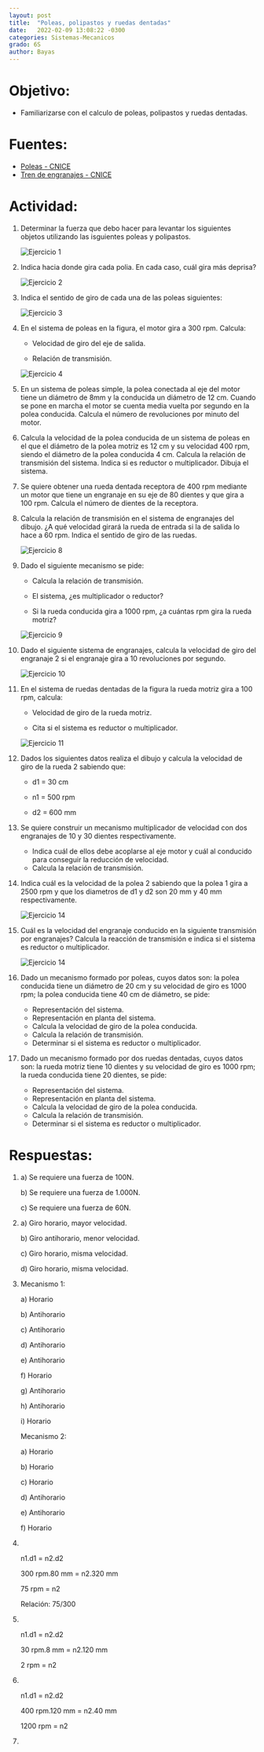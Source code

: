 ```yaml
---
layout: post
title:  "Poleas, polipastos y ruedas dentadas"
date:   2022-02-09 13:08:22 -0300
categories: Sistemas-Mecanicos
grado: 6S
author: Bayas
---
```

# Objetivo:

- Familiarizarse con el calculo de poleas, polipastos y ruedas dentadas.

# Fuentes:

- [Poleas - CNICE](http://concurso.cnice.mec.es/cnice2006/material107/mecanismos/mec_pol_multiplicador.htm#caracteristicas)
- [Tren de engranajes - CNICE](http://concurso.cnice.mec.es/cnice2006/material107/mecanismos/mec_eng_tren.htm#caracteristicas)

# Actividad:

1. Determinar la fuerza que debo hacer para levantar los siguientes objetos utilizando las isguientes poleas y polipastos.

    ![Ejercicio 1](https://bayaspirina.github.io/Bayas/assets/2022-02-09-poleas-polipastos-y-ruedas-dentadas/file-1.png)

2. Indica hacia donde gira cada polia. En cada caso, cuál gira más deprisa?

    ![Ejercicio 2](https://bayaspirina.github.io/Bayas/assets/2022-02-09-poleas-polipastos-y-ruedas-dentadas/file-2.png)

3. Indica el sentido de giro de cada una de las poleas siguientes:

    ![Ejercicio 3](https://bayaspirina.github.io/Bayas/assets/2022-02-09-poleas-polipastos-y-ruedas-dentadas/file-3.png)

4. En el sistema de poleas en la figura, el motor gira a 300 rpm. Calcula:

    - Velocidad de giro del eje de salida.

    - Relación de transmisión.

    ![Ejercicio 4](https://bayaspirina.github.io/Bayas/assets/2022-02-09-poleas-polipastos-y-ruedas-dentadas/file-4.png)

5. En un sistema de poleas simple, la polea conectada al eje del motor tiene un diámetro de 8mm y la conducida un diámetro de 12 cm. Cuando se pone en marcha el motor se cuenta media vuelta por segundo en la polea conducida. Calcula el número de revoluciones por minuto del motor.

6. Calcula la velocidad de la polea conducida de un sistema de poleas en el que el diámetro de la polea motriz es 12 cm y su velocidad 400 rpm, siendo el diámetro de la polea conducida 4 cm. Calcula la relación de transmisión del sistema. Indica si es reductor o multiplicador. Dibuja el sistema.

7. Se quiere obtener una rueda dentada receptora de 400 rpm mediante un motor que tiene un engranaje en su eje de 80 dientes y que gira a 100 rpm. Calcula el número de dientes de la receptora.

8. Calcula la relación de transmisión en el sistema de engranajes del dibujo. ¿A qué velocidad girará la rueda de entrada si la de salida lo hace a 60 rpm. Indica el sentido de giro de las ruedas.

    ![Ejercicio 8](https://bayaspirina.github.io/Bayas/assets/2022-02-09-poleas-polipastos-y-ruedas-dentadas/file-5.png)

9. Dado el siguiente mecanismo se pide:

    - Calcula la relación de transmisión.

    - El sistema, ¿es multiplicador  o reductor?

    - Si la rueda conducida gira a 1000 rpm, ¿a cuántas rpm gira la rueda motriz?

    ![Ejercicio 9](https://bayaspirina.github.io/Bayas/assets/2022-02-09-poleas-polipastos-y-ruedas-dentadas/file-6.png)

10. Dado el siguiente sistema de engranajes, calcula la velocidad de giro del engranaje 2 si el engranaje gira a 10 revoluciones por segundo.

    ![Ejercicio 10](https://bayaspirina.github.io/Bayas/assets/2022-02-09-poleas-polipastos-y-ruedas-dentadas/file-7.png)

11. En el sistema de ruedas dentadas de la figura la rueda motriz gira a 100 rpm, calcula:

    - Velocidad de giro de la rueda motriz.

    - Cita si el sistema es reductor o multiplicador.

    ![Ejercicio 11](https://bayaspirina.github.io/Bayas/assets/2022-02-09-poleas-polipastos-y-ruedas-dentadas/file-8.png)

12. Dados los siguientes datos realiza el dibujo y calcula la velocidad de giro de la rueda 2 sabiendo que:

    - d1 = 30 cm

    - n1 = 500 rpm

    - d2 = 600 mm

13. Se quiere construir un mecanismo multiplicador de velocidad con dos engranajes de 10 y 30 dientes respectivamente.

    - Indica cuál de ellos debe acoplarse al eje motor y cuál al conducido para conseguir la reducción de velocidad.
    - Calcula la relación de transmisión.

14. Indica cuál es la velocidad de la polea 2 sabiendo que la polea 1 gira a 2500 rpm y que los diametros de d1 y d2 son 20 mm y 40 mm respectivamente.

    ![Ejercicio 14](https://bayaspirina.github.io/Bayas/assets/2022-02-09-poleas-polipastos-y-ruedas-dentadas/file-9.png)

15. Cuál es la velocidad del engranaje conducido en la siguiente transmisión por engranajes? Calcula la reacción de transmisión e indica si el sistema es reductor o multiplicador.    

    ![Ejercicio 14](https://bayaspirina.github.io/Bayas/assets/2022-02-09-poleas-polipastos-y-ruedas-dentadas/file-10.png)

16. Dado un mecanismo formado por poleas, cuyos datos son: la polea conducida tiene un diámetro de 20 cm y su velocidad de giro es 1000 rpm; la polea conducida tiene 40 cm de diámetro, se pide:

    - Representación del sistema.
    - Representación en planta del sistema.
    - Calcula la velocidad de giro de la polea conducida.
    - Calcula la relación de transmisión.
    - Determinar si el sistema es reductor o multiplicador.
    &nbsp;
17. Dado un mecanismo formado por dos ruedas dentadas, cuyos datos son: la rueda motriz tiene 10 dientes y su velocidad de giro es 1000 rpm; la rueda conducida tiene 20 dientes, se pide:

    - Representación del sistema.
    - Representación en planta del sistema.
    - Calcula la velocidad de giro de la polea conducida.
    - Calcula la relación de transmisión.
    - Determinar si el sistema es reductor o multiplicador.

# Respuestas:

1.  a) Se requiere una fuerza de 100N.

    b) Se requiere una fuerza de 1.000N.

    c) Se requiere una fuerza de 60N.
    &nbsp;

2.  a) Giro horario, mayor velocidad.

    b) Giro antihorario, menor velocidad.

    c) Giro horario, misma velocidad.

    d) Giro horario, misma velocidad.
    &nbsp;

3.  Mecanismo 1:

    a) Horario

    b) Antihorario

    c) Antihorario

    d) Antihorario

    e) Antihorario

    f) Horario

    g) Antihorario

    h) Antihorario

    i) Horario

    Mecanismo 2:

    a) Horario

    b) Horario

    c) Horario

    d) Antihorario

    e) Antihorario

    f) Horario

4. &nbsp;

    n1.d1 = n2.d2

    300 rpm.80 mm = n2.320 mm

    75 rpm = n2

    Relación: 75/300

5. &nbsp;

    n1.d1 = n2.d2

    30 rpm.8 mm = n2.120 mm

    2 rpm = n2

6. &nbsp;

    n1.d1 = n2.d2

    400 rpm.120 mm = n2.40 mm

    1200 rpm = n2

7. &nbsp;
